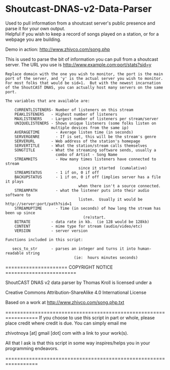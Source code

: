 # Shoutcast-DNAS-v2-Data-Parser
Used to pull information from a shoutcast server's public presence and parse it for your own output.  
Helpful if you wish to keep a record of songs played on a station, or for a webpage you are building.

Demo in action:  http://www.zhivco.com/song.php


This is used to parse the bit of information you can pull
	from a shoutcast server.  The URL you use is
	http://www.example.com:port/stats?sid=y 
	
	Replace domain with the one you wish to monitor, the port is the main
	port of the server, and 'y' is the actual server you wish to monitor.  
	For most folks that would be sid=1.  But with the newest incarnation
	of the ShoutCAST DNAS, you can actually host many servers on the same
	port.
	
	The variables that are available are:
	
		CURRENTLISTENERS- Number of listeners on this stream
		PEAKLISTENERS   - Highest number of listeners
		MAXLISTENERS    - Largest number of listeners per stream/server
		UNIQUELISTENERS - Shows unique listeners (some folks listen on 
	                    multiple devices from the same ip)
		AVERAGETIME		  - Average listen time (in seconds)
		SERVERGENRE		  - If is set, this will be the stream's genre
		SERVERURL 	    - Web address of the station's homepage
		SERVERTITLE     - What the station/stream calls themselves
		SONGTITLE       - What the streaming software sends, usually a
		                  combo of Artist - Song Name
		STREAMHITS		  - How many times listeners have connected to stream
							        since it started  (cumalative)
		STREAMSTATUS	  - 1 if on, 0 if off
		BACKUPSTATUS	  - 1 if on, 0 if off (implies server has a file it plays
							        when there isn't a source connected.
		STREAMPATH		  - what the listener puts into their audio software to
							        listen.  Usually it would be http://server:port/path?sid=1
		STREAMUPTIME	  - Time (in seconds) of how long the stream has been up since
								      (re)start.
		BITRATE         - data rate in kb.  (ie 128 would be 128kb)
		CONTENT         - mime type for stream (audio/video/etc)
		VERSION         - server version
		
	Functions included in this script:
	
	   secs_to_str      - parses an integer and turns it into human-readable string
	   					          (ie:  hours minutes seconds)
	   					    
	   					    
=====================  COPYRIGHT NOTICE  ========================
 
ShoutCAST DNAS v2 data parser by Thomas Kroll is licensed under a 
 
Creative Commons Attribution-ShareAlike 4.0 International License
 
Based on a work at http://www.zhivco.com/song.php.txt

=================================================================
 If you choose to use this script in part or whole, please
 place credit where credit is due.  You can simply email me
 
 zhivotnoya [at] gmail [dot] com  with a link to your work(s).
 
 All that I ask is that this script in some way inspires/helps
 you in your programming endeavors.
 
=================================================================
